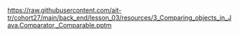 https://raw.githubusercontent.com/ait-tr/cohort27/main/back_end/lesson_03/resources/3_Comparing_objects_in_Java.Comparator,_Comparable.pptm
